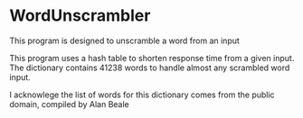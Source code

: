 WordUnscrambler
===============

This program is designed to unscramble a word from an input


This program uses a hash table to shorten response time from a given input.
The dictionary contains 41238 words to handle almost any scrambled word input.

I acknowlege the list of words for this dictionary comes from the public domain, compiled by Alan Beale
